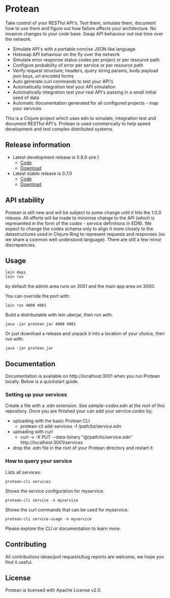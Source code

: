 # Protean

Take control of your RESTful API's. Test them, simulate them, document how to use them and figure out how failure affects your architecture. No invasive changes to your code base. Swap API behaviour out real time over the network. 

* Simulate API's with a portable concise JSON like language
* Hotswap API behaviour on the fly over the network
* Simulate error response status codes per project or per resource path
* Configure probability of error per service or per resource path
* Verify request structure; headers, query string params, body payload json keys, url encoded forms
* Auto generate curl commands to test your API's
* Automatically integration test your API simulation
* Automatically integration test your real API's passing in a small initial seed of data
* Automatic documentation generated for all configured projects - map your services

This is a Clojure project which uses edn to simulate, integration test and document RESTful API's. Protean is used commerically to help speed development and test complex distributed systems.


## Release information

* Latest development release is 0.8.0-pre.1
    * [Code](https://github.com/passivsystems/protean/tree/0.8.0-pre.1)
    * [Download](https://github.com/passivsystems/protean/releases/download/0.8.0-pre.1/protean-0.8.0-pre.1.tgz)
* Latest stable release is 0.7.0
    * [Code](https://github.com/passivsystems/protean/tree/0.7.0)
    * [Download](https://github.com/passivsystems/protean/releases/download/0.7.0/protean-0.7.0.tgz)


## API stability

Protean is still new and will be subject to some change until it hits the 1.0.0 release.  All efforts will be made to minimise change to the API (which is represented in the form of the *codex* - service definitions in EDN).  We expect to change the codex schema only to align it more closely to the datastructures used in Clojure Ring to represent requests and responses (so we share a common well understood language).  There are still a few minor discrepancies.


## Usage

    lein deps
    lein run

by default the admin area runs on 3001 and the main app area on 3000.

You can override the port with:

    lein run 4000 4001

Build a distributable with lein uberjar, then run with:

    java -jar protean.jar 4000 4001


Or just download a release and unpack it into a location of your choice, then run with:

    java -jar protean.jar
    

## Documentation

Documentation is available on http://localhost:3001 when you run Protean locally.  Below is a quickstart guide.

### Setting up your services

Create a file with a .edn extension. See *sample-codex.edn* at the root of this repository. Once you are finished your can add your service *codex* by;
* uploading with the basic Protean CLI
    - protean-cli add-services -f /path/to/service.edn
* uploading with curl
    - curl -v -X PUT --data-binary "@/path/to/service.edn" http://localhost:3001/services
* drop the .edn file in the root of your Protean directory and restart it


### How to query your service

Lists all services:

    protean-cli services 
    
Shows the service configuration for myservice.

    protean-cli service -n myservice 

Shows the curl commands that can be used for myservice.

    protean-cli service-usage -n myservice 

Please explore the CLI or documentation to learn more.


## Contributing

All contributions ideas/pull requests/bug reports are welcome, we hope you find it useful. 



## License

Protean is licensed with Apache License v2.0.
